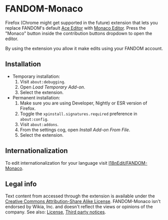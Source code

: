 # FANDOM-Monaco
Firefox (Chrome might get supported in the future) extension that lets you replace FANDOM's default [Ace Editor](https://ace.c9.io/) with [Monaco Editor](https://microsoft.github.io/monaco-editor/). Press the "Monaco" button inside the contribution buttons dropdown to open the editor.

By using the extension you allow it make edits using your FANDOM account.

## Installation
* Temporary installation:
  1. Visit `about:debugging`.
  2. Open _Load Temporary Add-on_.
  3. Select the extension.
* Permanent installation:
  1. Make sure you are using Developer, Nightly or ESR version of Firefox.
  2. Toggle the `xpinstall.signatures.required` preference in `about:config`.
  3. Visit `about:addons`.
  4. From the settings cog, open _Install Add-on From File_.
  5. Select the extension.

## Internationalization
To edit internationalization for your language visit [I18nEdit/FANDOM-Monaco](https://dev.wikia.com/wiki/Special:BlankPage/I18nEdit/FANDOM-Monaco).

## Legal info
Text content from accessed through the extension is available under the [Creative Commons Attribution-Share Alike License](http://www.wikia.com/Licensing). FANDOM-Monaco isn't endorsed by Wikia, Inc. and doesn't reflect the views or opinions of the company. See also: [License](LICENSE.md), [Third party notices](THIRD-PARTY-NOTICES.md).
